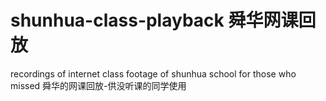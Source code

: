 # shunhua-class-playback 舜华网课回放
recordings of internet class footage of shunhua school for those who missed
舜华的网课回放-供没听课的同学使用
